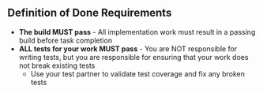 ## Definition of Done Requirements
- **The build MUST pass** - All implementation work must result in a passing build before task completion
- **ALL tests for your work MUST pass** - You are NOT responsible for writing tests, but you are responsible for ensuring that your work does not break existing tests
  - Use your test partner to validate test coverage and fix any broken tests